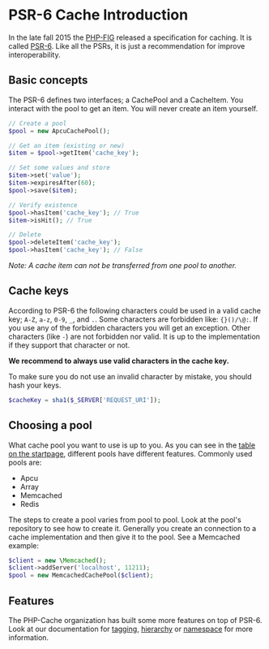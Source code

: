 # PSR-6 Cache Introduction
 
In the late fall 2015 the [PHP-FIG](http://www.php-fig.org/) released a specification
for caching. It is called [PSR-6](http://www.php-fig.org/psr/psr-6/). Like all the 
PSRs, it is just a recommendation for improve interoperability. 

## Basic concepts

The PSR-6 defines two interfaces; a CachePool and a CacheItem. You interact with the 
pool to get an item. You will never create an item yourself. 

```php
// Create a pool
$pool = new ApcuCachePool();

// Get an item (existing or new)
$item = $pool->getItem('cache_key');

// Set some values and store
$item->set('value');
$item->expiresAfter(60);
$pool->save($item);

// Verify existence
$pool->hasItem('cache_key'); // True
$item->isHit(); // True

// Delete
$pool->deleteItem('cache_key');
$pool->hasItem('cache_key'); // False
```
 
 
*Note: A cache item can not be transferred from one pool to another.*

## Cache keys

According to PSR-6 the following characters could be used in a valid cache key; 
`A-Z`, `a-z`, `0-9`, `_`, and `.`. Some characters are forbidden like: `{}()/\@:`. If
you use any of the forbidden characters you will get an exception. Other characters
(like `-`) are not forbidden nor valid. It is up to the implementation if they support
that character or not. 

**We recommend to always use valid characters in the cache key.**

To make sure you do not use an invalid character by mistake, you should hash your keys. 
 
```php
$cacheKey = sha1($_SERVER['REQUEST_URI']);
```

## Choosing a pool

What cache pool you  want to use is up to you. As you can see in the 
[table on the startpage](index.md#cache-pool-implementations), different pools have
different features. Commonly used pools are: 

* Apcu
* Array
* Memcached
* Redis

The steps to create a pool varies from pool to pool. Look at the pool's repository
to see how to create it. Generally you create an connection to a cache implementation
and then give it to the pool. See a Memcached example: 

```php
$client = new \Memcached();
$client->addServer('localhost', 11211);
$pool = new MemcachedCachePool($client);
```


## Features

The PHP-Cache organization has built some more features on top of PSR-6. Look at our
documentation for [tagging](tagging.md), [hierarchy](hierarchy.md) or 
[namespace](namespace.md) for more information.

